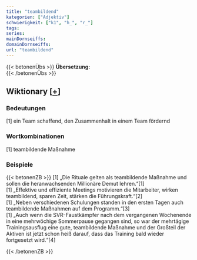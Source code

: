 ```yaml
---
title: "teambildend"
kategorien: ["Adjektiv"]
schwierigkeit: ["k1", "h_", "r_"]
tags:
series:
mainDornseiffs:
domainDornseiffs:
url: "teambildend"
---
```


{{< betonenÜbs >}}
**Übersetzung:**  
{{< /betonenÜbs >}}

## Wiktionary [[+](https://de.wiktionary.org/wiki/teambildend)]

### Bedeutungen
[1] ein Team schaffend, den Zusammenhalt in einem Team fördernd  

### Wortkombinationen
[1] teambildende Maßnahme  

### Beispiele
{{< betonenZB >}}
[1] „Die Rituale gelten als teambildende Maßnahme und sollen die heranwachsenden Millionäre Demut lehren.“[1]  
[1] „Effektive und effiziente Meetings motivieren die Mitarbeiter, wirken teambildend, sparen Zeit, stärken die Führungskraft.“[2]  
[1] „Neben verschiedenen Schulungen standen in den ersten Tagen auch teambildende Maßnahmen auf dem Programm.“[3]  
[1] „Auch wenn die SVR-Faustkämpfer nach  dem vergangenen Wochenende in eine mehrwöchige Sommerpause gegangen sind, so war der mehrtägige Trainingsausflug eine gute, teambildende Maßnahme und der Großteil der Aktiven ist jetzt schon heiß darauf, dass das Training bald wieder fortgesetzt wird.“[4]  

{{< /betonenZB >}}

